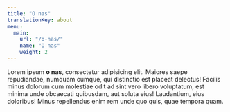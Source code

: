 ```yaml
---
title: "O nas"
translationKey: about
menu:
  main:
    url: "/o-nas/"
    name: "O nas"
    weight: 2
---
```

Lorem ipsum **o nas**, consectetur adipisicing elit. Maiores saepe repudiandae, numquam cumque, qui distinctio est placeat delectus! Facilis minus dolorum cum molestiae odit ad sint vero libero voluptatum, est minima unde obcaecati quibusdam, aut soluta eius! Laudantium, eius doloribus! Minus repellendus enim rem unde quo quis, quae tempora quam.